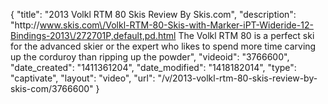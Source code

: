 {
    "title": "2013 Volkl RTM 80 Skis Review By Skis.com",
    "description": "http:\/\/www.skis.com\/Volkl-RTM-80-Skis-with-Marker-iPT-Wideride-12-Bindings-2013\/272701P,default,pd.html  The Volkl RTM 80 is a perfect ski for the advanced skier or the expert who likes to spend more time carving up the corduroy than ripping up the powder",
    "videoid": "3766600",
    "date_created": "1411361204",
    "date_modified": "1418182014",
    "type": "captivate",
    "layout": "video",
    "url": "\/v\/2013-volkl-rtm-80-skis-review-by-skis-com\/3766600"
}